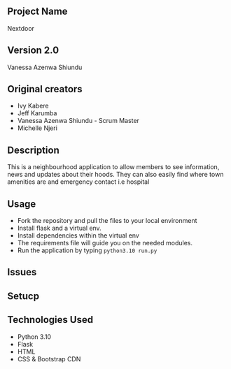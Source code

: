 ## Project Name
Nextdoor

## Version 2.0
Vanessa Azenwa Shiundu

## Original creators
* Ivy Kabere
* Jeff Karumba
* Vanessa Azenwa Shiundu - Scrum Master
* Michelle Njeri

## Description
This is a neighbourhood application to allow members to see information, news and updates about their hoods. They can also easily find where town amenities are and emergency contact i.e hospital

## Usage
* Fork the repository and pull the files to your local environment
* Install flask and a virtual env.
* Install dependencies within the virtual env
* The requirements file will guide you on the needed modules. 
* Run the application by typing `python3.10 run.py`

## Issues



## Setucp




## Technologies Used
* Python 3.10
* Flask
* HTML
* CSS & Bootstrap CDN
